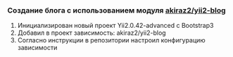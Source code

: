 ### Создание блога с использованием модуля [akiraz2/yii2-blog](https://github.com/akiraz2/yii2-blog)

1.  Инициализирован новый проект Yii2.0.42-advanced c Bootstrap3
2.  Добавил в проект зависимость: akiraz2/yii2-blog
3.  Согласно инструкции в репозитории настроил конфигурацию зависимости